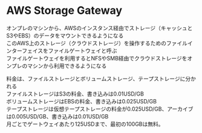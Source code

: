 # AWS Storage Gateway
 オンプレのマシンから、AWSのインスタンス経由でストレージ（キャッシュとS3やEBS）のデータをマウントできるようになる  
 このAWS上のストレージ（クラウドストレージ）を操作するためのファイルインターフェイスをファイルゲートウェイと呼ぶ  
 ファイルゲートウェイを利用するとNFSやSMB経由でクラウドストレージをオンプレのマシンから利用できるようになる  
 
 料金は、ファイルストレージとボリュームストレージ、テープストレージに分かれる  
 ファイルストレージはS3の料金、書き込みは0.01USD/GB  
 ボリュームストレージはEBSの料金、書き込みは0.025USD/GB  
 テープストレージは仮想テープストレージの料金が0.025USD/GB、アーカイブは0.005USD/GB、書き込みは0.01USD/GB  
 月ごとでゲートウェイあたり125USDまで、最初の100GBは無料。  
  